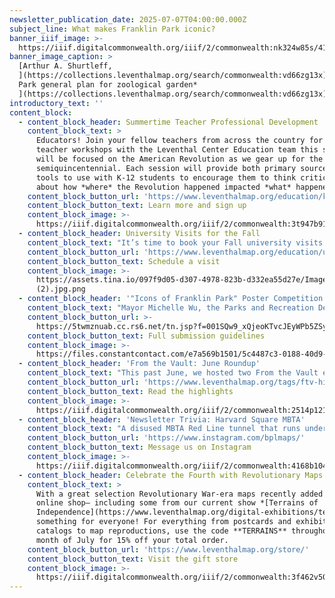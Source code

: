 ```yaml
---
newsletter_publication_date: 2025-07-07T04:00:00.000Z
subject_line: What makes Franklin Park iconic?
banner_iiif_image: >-
  https://iiif.digitalcommonwealth.org/iiif/2/commonwealth:nk324w85s/416,363,6552,2723/1200,/0/default.jpg
banner_image_caption: >
  [Arthur A. Shurtleff,
  ](https://collections.leventhalmap.org/search/commonwealth:vd66zg13x)[*Franklin
  Park general plan for zoological garden*
  ](https://collections.leventhalmap.org/search/commonwealth:vd66zg13x)[(1925)](https://collections.leventhalmap.org/search/commonwealth:vd66zg13x)
introductory_text: ''
content_block:
  - content_block_header: Summertime Teacher Professional Development
    content_block_text: >
      Educators! Join your fellow teachers from across the country for virtual
      teacher workshops with the Leventhal Center Education team this summer. We
      will be focused on the American Revolution as we gear up for the
      semiquincentennial. Each session will provide both primary sources and
      tools to use with K-12 students to encourage them to think critically
      about how *where* the Revolution happened impacted *what* happened.
    content_block_button_url: 'https://www.leventhalmap.org/education/k12/professional-development/'
    content_block_button_text: Learn more and sign up
    content_block_image: >-
      https://iiif.digitalcommonwealth.org/iiif/2/commonwealth:3t947b91z/1844,729,1472,2282/,1200/0/default.jpg
  - content_block_header: University Visits for the Fall
    content_block_text: "It’s time to book your Fall university visits to the LMEC!\n\nWe welcome university classes to visit our collections and exhibition, either through an in-person trip to the Central Library in Copley Square or via a remote visit. We offer\_**broad overview lessons**\_on historical geography, critical cartography, Boston history, and research in the map collections, as well as\_**thematically-focused discussions**\_of specific groups of objects or exhibition topics. We also offer\_**instruction in digital methods**\_for geography and cartography.\n"
    content_block_button_url: 'https://www.leventhalmap.org/education/university/'
    content_block_button_text: Schedule a visit
    content_block_image: >-
      https://assets.tina.io/097f9d05-d307-4978-823b-d332ea55d27e/Image
      (2).jpg.png
  - content_block_header: '"Icons of Franklin Park" Poster Competition'
    content_block_text: "Mayor Michelle Wu, the Parks and Recreation Department, the Boston Society of Landscape Architects (BSLA), the Planning Department, and the Franklin Park Coalition invite artists of all ages to participate in the **Icons of Franklin Park Poster Design Competition**,\_a citywide art competition to celebrate the rich history, contemporary culture, and landmarks of\_Franklin Park\_through original poster designs.\n\n**Submissions are open now through August 1, 2025**, with categories for professional and emerging artists. Winners will receive prizes and have their work exhibited at Boston City Hall, Franklin Park Clubhouse, and online.\n"
    content_block_button_url: >-
      https://5twmznuab.cc.rs6.net/tn.jsp?f=001SQw9_xQjeoKTvcJEyWPb5ZSy91X6p-NXWEU-nMsZFMBBBvUtdYh_LZj0SCRDKk6W2th9hL5a5ErAPTDqMT638zL0moFZm92a0sQLgPfq6SWTNhJdRGfjVtsYDNxxBZjmsJg-ktfl3wKPwquN77oWFcksrw1R-D7-UE1CxwTRw8-IwwwWL-lsWQ==&c=qwJ8UF0GCj_rPK6k0oul66OrB65JNFmV0nlXmme_UqPTfvo9sSBcKg==&ch=x-8lQzS4eqAhkQHlxpcv_6y5dp0-uo8uScPdr67azO7KOmOC7UeyvQ==
    content_block_button_text: Full submission guidelines
    content_block_image: >-
      https://files.constantcontact.com/e7a569b1501/5c4487c3-0188-40d9-a3b6-e90444cff171.jpg?rdr=true
  - content_block_header: 'From the Vault: June Roundup'
    content_block_text: "This past June, we hosted two From the Vault events.\n\n***[Cartography in the Classroom](https://www.leventhalmap.org/articles/highlights-from-the-vault-cartography-in-the-classroom/)*** used a display of maps, globes, games, atlases and related objects to explore the evolution of geographic education, examine the visual aids were used by teachers in the classroom, and marvel at unique student-produced geography projects from the late eighteenth to the twentieth centuries. In\_***[That Doesn’t Look Quite Right…](https://www.leventhalmap.org/articles/highlights-from-the-vault--geographically-inaccurate-maps/)***, we explored how maps can portray physical features in a misleading manner because of choices made by mapmakers.\n\nCheck out the maps from each of the events in the roundup articles linked below.\n"
    content_block_button_url: 'https://www.leventhalmap.org/tags/ftv-highlights/'
    content_block_button_text: Read the highlights
    content_block_image: >-
      https://iiif.digitalcommonwealth.org/iiif/2/commonwealth:2514p121g/3266,583,1535,2449/,1200/0/default.jpg
  - content_block_header: 'Newsletter Trivia: Harvard Square MBTA'
    content_block_text: "A disused MBTA Red Line tunnel that runs under Harvard Square in Cambridge is being considered for conversion into a music venue. Which of the following was **not** a former station name for a Red Line stop in the Harvard Square area?\n\n* Harvard/Brattle\n* Stadium\n* Harvard/Kennedy\n* Harvard/Holyoke\n\nThe answer to last newsletter’s question about the name of the original baseball grounds for the Red Sox is **Huntington Avenue Baseball Grounds**.\n\nCorrect answers will be included in a random draw—the winner will receive the next three\_[Map of the Month club](https://www.leventhalmap.org/donate/map-of-the-month/)\_postcards for free.\_***Congratulations to our last winner, James!*** In order to enter, make sure you follow us on [Bluesky](https://bsky.app/profile/bplmaps.bsky.social), [Instagram](https://www.instagram.com/bplmaps/)\_ or\_[Facebook](https://www.facebook.com/bplmaps)\_and direct message or email us the answer to the following question. We’ll accept answers until **July 14 at 9 am ET.**\n"
    content_block_button_url: 'https://www.instagram.com/bplmaps/'
    content_block_button_text: Message us on Instagram
    content_block_image: >-
      https://iiif.digitalcommonwealth.org/iiif/2/commonwealth:4168b104z/1380,1481,636,960/,1200/0/default.jpg
  - content_block_header: Celebrate the Fourth with Revolutionary Maps!
    content_block_text: >
      With a great selection Revolutionary War-era maps recently added to our
      online shop— including some from our current show *[Terrains of
      Independence](https://www.leventhalmap.org/digital-exhibitions/terrains-of-independence/)*—there’s
      something for everyone! For everything from postcards and exhibition
      catalogs to map reproductions, use the code **TERRAINS** throughout the
      month of July for 15% off your total order.
    content_block_button_url: 'https://www.leventhalmap.org/store/'
    content_block_button_text: Visit the gift store
    content_block_image: >-
      https://iiif.digitalcommonwealth.org/iiif/2/commonwealth:3f462v50z/6326,445,2480,4035/,1200/0/default.jpg
---
```


